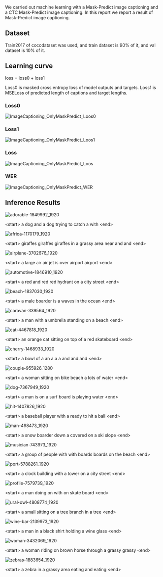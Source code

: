 We carried out machine learning with a Mask-Predict image captioning and a CTC Mask-Predict image captioning. In this report we report a result of Mask-Predict image captioning. 

## Dataset

Train2017 of cocodataset was used, and train dataset is 90% of it, and val dataset is 10% of it.

## Learning curve

loss = loss0 + loss1

Loss0 is masked cross entropy loss of model outputs and targets. Loss1 is MSELoss of predicted length of captions and target lengths.

### Loss0
![ImageCaptioning_OnlyMaskPredict_Loos0](https://github.com/toshiouchi/ImageCaptioningMaskPredict/assets/121741811/6de2b3d4-3df2-427b-9d0b-c7daf9b8dbea)

### Loss1
![ImageCaptioning_OnlyMaskPredict_Loos1](https://github.com/toshiouchi/ImageCaptioningMaskPredict/assets/121741811/929aab76-3a52-4b3c-b29a-65715de7a40f)

### Loss
![ImageCaptioning_OnlyMaskPredict_Loos](https://github.com/toshiouchi/ImageCaptioningMaskPredict/assets/121741811/cd8f3f3a-81cb-49df-a0be-e516e3607245)

### WER
![ImageCaptioning_OnlyMaskPredict_WER](https://github.com/toshiouchi/ImageCaptioningMaskPredict/assets/121741811/950bac66-e5b0-4e95-ae71-26d0652c7f29)

## Inference Results

![adorable-1849992_1920](https://github.com/toshiouchi/ImageCaptioningMaskPredict/assets/121741811/dc6aefb8-1ab2-487c-9dd3-1ad8502ff47f)

&lt;start&gt; a dog and a dog trying to catch a with &lt;end&gt;

![africa-1170179_1920](https://github.com/toshiouchi/ImageCaptioningMaskPredict/assets/121741811/4df07891-cd2e-413a-9023-c0d46121de1f)

&lt;start&gt; giraffes giraffes giraffes in a grassy area near and and &lt;end&gt;

![airplane-3702676_1920](https://github.com/toshiouchi/ImageCaptioningMaskPredict/assets/121741811/4a596370-17b2-4990-82dd-ac629e127bd2)

&lt;start&gt; a large air air jet is over airport airport &lt;end&gt;

![automotive-1846910_1920](https://github.com/toshiouchi/ImageCaptioningMaskPredict/assets/121741811/5b87d0fa-9b23-45d7-82d9-7126be56c70b)

&lt;start&gt; a red and red red hydrant on a city street &lt;end&gt;

![beach-1837030_1920](https://github.com/toshiouchi/ImageCaptioningMaskPredict/assets/121741811/8a892635-4449-417f-8184-826a3f18933a)

&lt;start&gt; a male boarder is a waves in the ocean &lt;end&gt;

![caravan-339564_1920](https://github.com/toshiouchi/ImageCaptioningMaskPredict/assets/121741811/7b11babf-dada-49c1-93e0-b3f680896f3b)


&lt;start&gt; a man with a umbrella standing on a beach &lt;end&gt;

![cat-4467818_1920](https://github.com/toshiouchi/ImageCaptioningMaskPredict/assets/121741811/d600d332-c80c-475e-b77f-113318a3e970)

&lt;start&gt; an orange cat sitting on top of a red skateboard &lt;end&gt;

![cherry-1468933_1920](https://github.com/toshiouchi/ImageCaptioningMaskPredict/assets/121741811/2974783c-4c86-4e83-9c65-281b75783c97)

&lt;start&gt; a bowl of a an a a a and and and &lt;end&gt;

![couple-955926_1280](https://github.com/toshiouchi/ImageCaptioningMaskPredict/assets/121741811/5d1f819f-e628-4359-819c-93e05ab0dd41)

&lt;start&gt; a woman sitting on bike beach a lots of water &lt;end&gt;

![dog-7367949_1920](https://github.com/toshiouchi/ImageCaptioningMaskPredict/assets/121741811/83fccde8-f909-409c-8784-e812aee2031b)

&lt;start&gt; a man is on a surf board is playing water &lt;end&gt;

![hit-1407826_1920](https://github.com/toshiouchi/ImageCaptioningMaskPredict/assets/121741811/fe94bd3d-b28b-4de2-84ca-ea0ca18f4933)

&lt;start&gt; a baseball player with a ready to hit a ball &lt;end&gt;

![man-498473_1920](https://github.com/toshiouchi/ImageCaptioningMaskPredict/assets/121741811/312918a0-c51a-491b-b2d8-f1f47f51dfa9)

&lt;start&gt; a snow boarder down a covered on a ski slope &lt;end&gt;

![musician-743973_1920](https://github.com/toshiouchi/ImageCaptioningMaskPredict/assets/121741811/30b7be42-6b0a-4e21-b488-8b54844ad82a)

&lt;start&gt; a group of people with with boards boards on the beach &lt;end&gt;

![port-5788261_1920](https://github.com/toshiouchi/ImageCaptioningMaskPredict/assets/121741811/bec6e03f-32d6-431f-a117-bd751fe42f8f)

&lt;start&gt; a clock building with a tower on a city street &lt;end&gt;

![profile-7579739_1920](https://github.com/toshiouchi/ImageCaptioningMaskPredict/assets/121741811/1c67c096-5404-44e9-ba4c-83b51c130679)

&lt;start&gt; a man doing on with on skate board &lt;end&gt;

![ural-owl-4808774_1920](https://github.com/toshiouchi/ImageCaptioningMaskPredict/assets/121741811/56120ad4-236f-446a-bb5d-1458f4bb85b5)

&lt;start&gt; a small sitting on a tree branch in a tree &lt;end&gt;

![wine-bar-2139973_1920](https://github.com/toshiouchi/ImageCaptioningMaskPredict/assets/121741811/a840dbb1-8ddc-48fa-b349-fc66f846e153)

&lt;start&gt; a man in a black shirt holding a wine glass &lt;end&gt;

![woman-3432069_1920](https://github.com/toshiouchi/ImageCaptioningMaskPredict/assets/121741811/e43b7426-63be-4578-adf1-fd8ad3967e2b)

&lt;start&gt; a woman riding on brown horse through a grassy grassy &lt;end&gt;

![zebras-1883654_1920](https://github.com/toshiouchi/ImageCaptioningMaskPredict/assets/121741811/11d85f6c-0e4e-40d5-8b07-a1e87b234c04)

&lt;start&gt; a zebra in a grassy area eating and eating &lt;end&gt;




